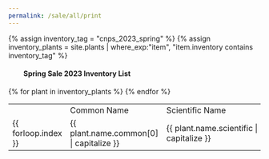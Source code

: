 ```yaml
---
permalink: /sale/all/print
---
```

{% assign inventory_tag = "cnps_2023_spring" %}
{% assign inventory_plants = site.plants | where_exp:"item",
    "item.inventory contains inventory_tag" %}

<div class="subheading" style="margin-left:30px">
    <h4>Spring Sale 2023 Inventory List</h4>
</div>

<table class="plant_list">
<tr>
    <td>
    </td>
    <td>
        Common Name
    </td>
    <td>
        Scientific Name
    </td>
    <td>
        Humboldt Native
    </td>
</tr>
{% for plant in inventory_plants %}
<tr>
    <td>
        {{ forloop.index }}
    </td>
    <td>
        {{ plant.name.common[0] | capitalize }}
    </td>
    <td style="min-width:200px; max-width: 600px;">
        {{ plant.name.scientific | capitalize }}
    </td>
    <td style="text-align: center; min-width: 100px">
    {% if plant.humboldt_native %}
        &#x2713;
    {% endif %}
    </td>
</tr>
{% endfor %}
</table>


